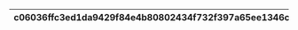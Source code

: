 |c06036ffc3ed1da9429f84e4b80802434f732f397a65ee1346c2ef66821e1593|965015c24f49c3501ec26648e8fecfb7353e2d7bc089ef32242ca293e1335dc0|612109907c46624109f11f8826c5b3094aba66215bf47cbbe824e88fec419547|2733b140a1b02af6b4060ccde8721e7f014c6f3d5aad1eae81828a57f3361229|7cd26d7a904f9ad0c43f862f9dd159f979199c564d3c202d2499742b1b0ac920|4103500050811b74f751236c6b7146a05295bdb12044f89d99cc502ec748b1d7|bae939a3af4515798c0784accc619a84a0022f807c7a2a7dda32e2c60f0b42e2|1d1621df781ca34201b7c5c94f228ce4a97f11bb37183fa9113e985505598b05|889a196a16ba0ee88525f286e80a1561d0062a155cde97f83d8e5ccb0e10ce98|c0e634623561ed6ee95d1c791bf2058cc7475f74f3b74135a993e16825a323d3|45ec1d189f54b90e179df9a9ba605c6c79cb48f341e19a332381afbb790eea10|a3e43a9fd52e845990fb84d486f865e44ac451e353060df97a78aa62df6a9102|8f7057e0a89f54df4cccfb3a96069bcad9ffeae9ad1e03ba8ff37960c1f6d974|106659c281b20b87eacabee147f21556933cd192636a1be5f4fb96a09c98840d|9bdc4c528864deb0e9ed448c049bf8b5583c1acce58e20be0af39575cfbaabfe|935a8e1a9d7080eb4aa5a009e426b7309fb9c970d2fb9e541626bf32b51240e0|
| --- | --- | --- | --- | --- | --- | --- | --- | --- | --- | --- | --- | --- | --- | --- | --- |
